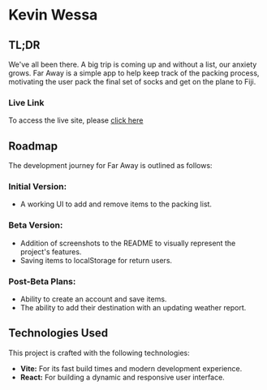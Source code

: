 # Kevin Wessa

## TL;DR

We've all been there. A big trip is coming up and without a list, our anxiety grows. Far Away is a simple app to help keep track of the packing process, motivating the user pack the final set of socks and get on the plane to Fiji.

### Live Link

To access the live site, please [click here](https://faraway.kevinwessa.com)

## Roadmap

The development journey for Far Away is outlined as follows:

### Initial Version:

- A working UI to add and remove items to the packing list.

### Beta Version:

- Addition of screenshots to the README to visually represent the project's features.
- Saving items to localStorage for return users.

### Post-Beta Plans:

- Ability to create an account and save items.
- The ability to add their destination with an updating weather report.

## Technologies Used

This project is crafted with the following technologies:

- **Vite:** For its fast build times and modern development experience.
- **React:** For building a dynamic and responsive user interface.
